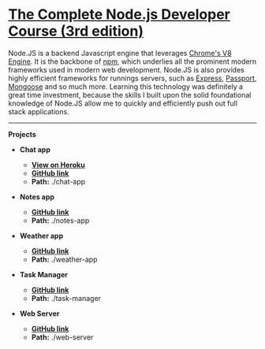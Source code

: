 #   [The Complete Node.js Developer Course (3rd edition)](https://www.udemy.com/course/the-complete-nodejs-developer-course-2/)

Node.JS is a backend Javascript engine that leverages [Chrome's V8 Engine](https://v8.dev/). It is the backbone of [npm](https://www.npmjs.com/), which underlies all the prominent modern frameworks used in modern web development. Node.JS is also provides highly efficient frameworks for runnings servers, such as [Express](https://expressjs.com/), [Passport](http://www.passportjs.org/), [Mongoose](https://mongoosejs.com/) and so much more. Learning this technology was definitely a great time investment, because the skills I built upon the solid foundational knowledge of Node.JS allow me to quickly and efficiently push out full stack applications.

---

**Projects**

-   **Chat app**
    -   **[View on Heroku](http://chat-app-robbyb97.herokuapp.com/)**
    -   **[GitHub link](https://github.com/RobbyB97/web-dev-bootcamp/tree/master/node/chat-app)**
    -   **Path:** ./chat-app

-   **Notes app**
    -   **[GitHub link](https://github.com/RobbyB97/web-dev-bootcamp/tree/master/node/notes-app)**
    -   **Path:** ./notes-app

-   **Weather app**
    -   **[GitHub link](https://github.com/RobbyB97/web-dev-bootcamp/tree/master/node/weather-app)**
    -   **Path:** ./weather-app

-   **Task Manager**
    -   **[GitHub link](https://github.com/RobbyB97/web-dev-bootcamp/tree/master/node/task-manager)**
    -   **Path:** ./task-manager

-   **Web Server**
    -   **[GitHub link](https://github.com/RobbyB97/web-dev-bootcamp/tree/master/node/web-server)**
    -   **Path:** ./web-server